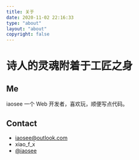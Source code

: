 ```yaml
---
title: 关于
date: 2020-11-02 22:16:33
type: "about"
layout: "about"
copyright: false
---
```


# 诗人的灵魂附着于工匠之身



## Me

iaosee
一个 Web 开发者，喜欢玩，顺便写点代码。

## Contact

- <i class="iconfont footer-social-item  iconmail"></i> [iaosee@outlook.com](mailto:iaosee@outlook.com)
- <i class="iconfont footer-social-item  iconwechat-fill"></i> xiao_f_x
- <i class="iconfont footer-social-item  icongithub-fill"></i> [@iaosee](https://github.com/iaosee)
